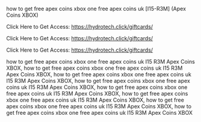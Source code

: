 how to get free apex coins xbox one free apex coins uk [I15-R3M] (Apex Coins XBOX)

Click Here to Get Access: https://hydrotech.click/giftcards/

Click Here to Get Access: https://hydrotech.click/giftcards/

Click Here to Get Access: https://hydrotech.click/giftcards/

how to get free apex coins xbox one free apex coins uk I15 R3M Apex Coins XBOX, how to get free apex coins xbox one free apex coins uk I15 R3M Apex Coins XBOX, how to get free apex coins xbox one free apex coins uk I15 R3M Apex Coins XBOX, how to get free apex coins xbox one free apex coins uk I15 R3M Apex Coins XBOX, how to get free apex coins xbox one free apex coins uk I15 R3M Apex Coins XBOX, how to get free apex coins xbox one free apex coins uk I15 R3M Apex Coins XBOX, how to get free apex coins xbox one free apex coins uk I15 R3M Apex Coins XBOX, how to get free apex coins xbox one free apex coins uk I15 R3M Apex Coins XBOX
